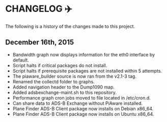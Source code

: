 # CHANGELOG :airplane:

The following is a history of the changes made to this project.

## December 16th, 2015

* Bandwidth graph now displays information for the eth0 interface by default.
* Script halts if critical packages do not install.
* Script halts if prerequisite packages are not installed within 5 attempts.
* The piaware_builder source is now ran from the v2.1-3 tag.
* Renamed the collectd folder to graphs.
* Added navigation header to the Dump1090 map.
* Added adsbexchange-maint.sh to this repository.
* Performance graph cron jobs moved to file located in /etc/cron.d.
* Can share data to ADS-B Exchange without PiAware installed.
* Plane Finder ADS-B Client package now installs on Debian x86_64.
* Plane Finder ADS-B Client package now installs on Ubuntu x86_64.
